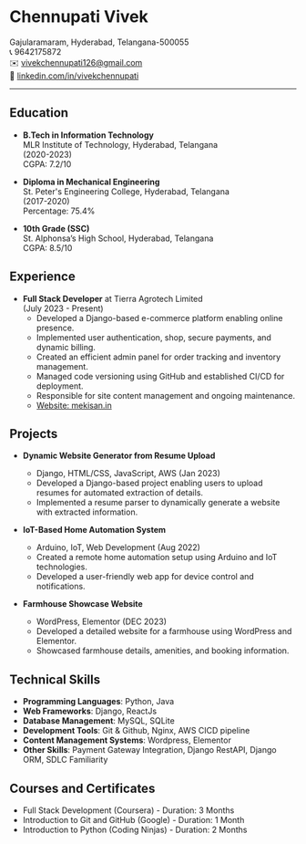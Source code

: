 # Chennupati Vivek

Gajularamaram, Hyderabad, Telangana-500055  
📞 9642175872  
✉️ [vivekchennupati126@gmail.com](mailto:vivekchennupati126@gmail.com)  
🔗 [linkedin.com/in/vivekchennupati](https://www.linkedin.com/in/vivekchennupati/)

---

## Education
- **B.Tech in Information Technology**  
  MLR Institute of Technology, Hyderabad, Telangana  
  (2020-2023)  
  CGPA: 7.2/10

- **Diploma in Mechanical Engineering**  
  St. Peter's Engineering College, Hyderabad, Telangana  
  (2017-2020)  
  Percentage: 75.4%

- **10th Grade (SSC)**  
  St. Alphonsa’s High School, Hyderabad, Telangana  
  CGPA: 8.5/10

## Experience
- **Full Stack Developer** at Tierra Agrotech Limited  
  (July 2023 - Present)  
  - Developed a Django-based e-commerce platform enabling online presence.
  - Implemented user authentication, shop, secure payments, and dynamic billing.
  - Created an efficient admin panel for order tracking and inventory management.
  - Managed code versioning using GitHub and established CI/CD for deployment.
  - Responsible for site content management and ongoing maintenance.
  - [Website: mekisan.in](https://mekisan.in)

## Projects
- **Dynamic Website Generator from Resume Upload**
  - Django, HTML/CSS, JavaScript, AWS (Jan 2023)
  - Developed a Django-based project enabling users to upload resumes for automated extraction of details.
  - Implemented a resume parser to dynamically generate a website with extracted information.

- **IoT-Based Home Automation System**
  - Arduino, IoT, Web Development (Aug 2022)
  - Created a remote home automation setup using Arduino and IoT technologies.
  - Developed a user-friendly web app for device control and notifications.

- **Farmhouse Showcase Website**
  - WordPress, Elementor (DEC 2023)
  - Developed a detailed website for a farmhouse using WordPress and Elementor.
  - Showcased farmhouse details, amenities, and booking information.

## Technical Skills
- **Programming Languages**: Python, Java
- **Web Frameworks**: Django, ReactJs
- **Database Management**: MySQL, SQLite
- **Development Tools**: Git & Github, Nginx, AWS CICD pipeline
- **Content Management Systems**: Wordpress, Elementor
- **Other Skills**: Payment Gateway Integration, Django RestAPI, Django ORM, SDLC Familiarity

## Courses and Certificates
- Full Stack Development (Coursera) - Duration: 3 Months
- Introduction to Git and GitHub (Google) - Duration: 1 Month
- Introduction to Python (Coding Ninjas) - Duration: 2 Months
